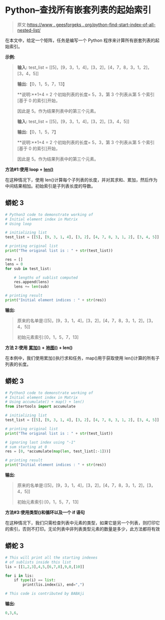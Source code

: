 # Python–查找所有嵌套列表的起始索引

> 原文:[https://www . geesforgeks . org/python-find-start-index-of-all-nested-list/](https://www.geeksforgeeks.org/python-find-starting-index-of-all-nested-lists/)

在本文中，给定一个矩阵，任务是编写一个 Python 程序来计算所有嵌套列表的起始索引。

**示例:**

> **输入:** test_list = [[5]，[9，3，1，4]，[3，2]，[4，7，8，3，1，2]，[3，4，5]]
> 
> **输出:**【0，1，5，7，13】
> 
> **说明:**1+4 = 2 个初始列表的长度= 5，3，第 3 个列表从第 5 个索引[基于 0 的索引]开始，
> 
> 因此是 5。作为结果列表中的第三个元素。
> 
> **输入:** test_list = [[5]，[9，3，1，4]，[3，2]，[3，4，5]]
> 
> **输出:**【0，1，5，7】
> 
> **说明:**1+4 = 2 个初始列表的长度= 5，3，第 3 个列表从第 5 个索引[基于 0 的索引]开始，
> 
> 因此是 5。作为结果列表中的第三个元素。

**方法#1:使用 loop +** [**len()**](https://www.geeksforgeeks.org/python-string-length-len/)

在这种情况下，使用 len()计算每个子列表的长度，并对其求和、累加，然后作为中间结果相加。初始索引是子列表长度的导数。

## 蟒蛇 3

```py
# Python3 code to demonstrate working of
# Initial element index in Matrix
# Using loop

# initializing list
test_list = [[5], [9, 3, 1, 4], [3, 2], [4, 7, 8, 3, 1, 2], [3, 4, 5]]

# printing original list
print("The original list is : " + str(test_list))

res = []
lens = 0
for sub in test_list:

    # lengths of sublist computed
    res.append(lens)
    lens += len(sub)

# printing result
print("Initial element indices : " + str(res))
```

**输出:**

> 原来的名单是:[[5]，[9，3，1，4]，[3，2]，[4，7，8，3，1，2]，[3，4，5]]
> 
> 初始元素索引:[0，1，5，7，13]

**方法 2:使用** [**累加()**](https://www.geeksforgeeks.org/python-itertools-accumulate/) **+** [**地图()**](https://www.geeksforgeeks.org/python-map-function/) **+ len()**

在本例中，我们使用累加()执行求和任务，map()用于获取使用 len()计算的所有子列表的长度。

## 蟒蛇 3

```py
# Python3 code to demonstrate working of
# Initial element index in Matrix
# Using accumulate() + map() + len()
from itertools import accumulate

# initializing list
test_list = [[5], [9, 3, 1, 4], [3, 2], [4, 7, 8, 3, 1, 2], [3, 4, 5]]

# printing original list
print("The original list is : " + str(test_list))

# ignoring last index using "-1"
# sum starting at 0
res = [0, *accumulate(map(len, test_list[:-1]))]

# printing result
print("Initial element indices : " + str(res))
```

**输出:**

> 原来的名单是:[[5]，[9，3，1，4]，[3，2]，[4，7，8，3，1，2]，[3，4，5]]
> 
> 初始元素索引:[0，1，5，7，13]

**方法#3:使用类型()和循环以及一个 if 语句**

在这种情况下，我们只需检查列表中元素的类型，如果它是另一个列表，则打印它的索引，否则不打印。无论列表中非列表类型元素的数量是多少，此方法都将有效

## 蟒蛇 3

```py
# This will print all the starting indexes
# of sublists inside this list
lis = [[1,2,3],4,5,[6,7,8],9,0,[10]]

for i in lis:
    if type(i) == list:
        print(lis.index(i), end=",")

# This code is contributed by BABAji
```

**输出:**

```py
0,3,6,
```
